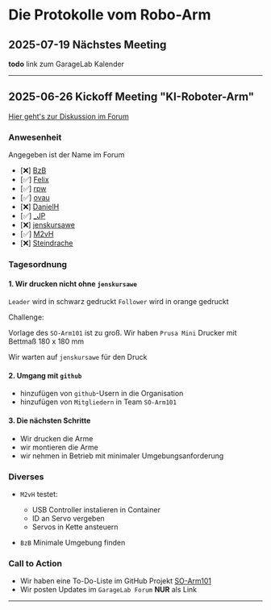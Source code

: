 # Die Protokolle vom Robo-Arm

## 2025-07-19 Nächstes Meeting

**todo** link zum GarageLab Kalender

---

## 2025-06-26 Kickoff Meeting "KI-Roboter-Arm"

[Hier geht's zur Diskussion im Forum](https://forum.garage-lab.de/t/ki-roboterarm/19215/64)

### Anwesenheit

Angegeben ist der Name im Forum

- [❌] [BzB](https://forum.garage-lab.de/u/BzB/summary)
- [✅] [Felix](https://forum.garage-lab.de/u/Felix/summary)
- [✅] [rpw](https://forum.garage-lab.de/u/rpw/summary)
- [✅] [ovau](https://forum.garage-lab.de/u/ovau/summary)
- [❌] [DanielH](https://forum.garage-lab.de/u/DanielH/summary)
- [✅] [_JP](https://forum.garage-lab.de/u/_JP/summary)
- [❌] [jenskursawe](https://forum.garage-lab.de/u/jenskursawe/summary)
- [✅] [M2vH](https://forum.garage-lab.de/u/M2vH/summary)
- [❌] [Steindrache](https://forum.garage-lab.de/u/Steindrache/summary)

<!-- 
- [ ] [$name](https://forum.garage-lab.de/u/{$name}/summary) 
-->

### Tagesordnung

#### 1. Wir drucken nicht ohne `jenskursawe`

`Leader` wird in schwarz gedruckt
`Follower` wird in orange gedruckt

Challenge:

Vorlage des `SO-Arm101` ist zu groß.
Wir haben `Prusa Mini` Drucker mit Bettmaß 180 x 180 mm

Wir warten auf `jenskursawe` für den Druck

#### 2. Umgang mit `github`

- hinzufügen von `github`-Usern in die Organisation
- hinzufügen von `Mitgliedern` in Team `SO-Arm101`

#### 3. Die nächsten Schritte

- Wir drucken die Arme
- wir montieren die Arme
- wir nehmen in Betrieb mit minimaler Umgebungsanforderung

### Diverses

- `M2vH` testet:
    - USB Controller instalieren in Container
    - ID an Servo vergeben
    - Servos in Kette ansteuern

- `BzB` Minimale Umgebung finden

### Call to Action

- Wir haben eine To-Do-Liste im GitHub Projekt [SO-Arm101](https://github.com/orgs/garagelab-dus/projects/1) 
- Wir posten Updates im `GarageLab Forum` **NUR** als Link

---